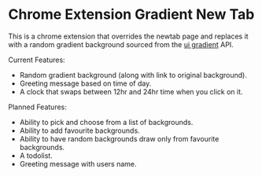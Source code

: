 # Chrome Extension Gradient New Tab

This is a chrome extension that overrides the newtab page and replaces it with a random gradient background sourced from
the [ui gradient](https://uigradients.com) API.

Current Features:
* Random gradient background (along with link to original background).
* Greeting message based on time of day.
* A clock that swaps between 12hr and 24hr time when you click on it.

Planned Features:
* Ability to pick and choose from a list of backgrounds.
* Ability to add favourite backgrounds.
* Ability to have random backgrounds draw only from favourite backgrounds.
* A todolist.
* Greeting message with users name.
